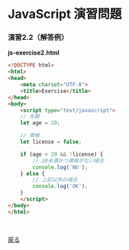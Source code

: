 # JavaScript 演習問題

### 演習2.2（解答例）

**js-exercise2.html**

```html
<!DOCTYPE html>
<html>
<head>
    <meta charset="UTF-8">
    <title>Exercise</title>
</head>
<body>
    <script type="text/javascript">
    // 年齢
    let age = 20;

    // 資格
    let license = false;

    if (age < 20 && !license) {
        // 20未満かつ資格がない場合
        console.log('NG');
    } else {
        // 上記以外の場合
        console.log('OK');
    }
    </script>
</body>
</html>
```

<br>

[戻る](../../..)